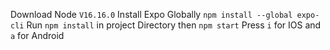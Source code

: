 <!-- To Run The Mobile App Locally -->
Download Node `V16.16.0`
Install Expo Globally `npm install --global expo-cli`
Run `npm install` in project Directory then `npm start`
Press `i` for IOS and `a` for Android